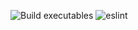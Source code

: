 ![Build executables](https://github.com/manishkumr/track-fa-xnat-client/workflows/Build%20executables/badge.svg)
![eslint](https://github.com/manishkumr/track-fa-xnat-client/workflows/eslint/badge.svg)